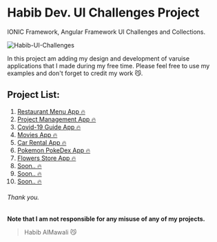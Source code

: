 # Habib Dev. UI Challenges Project
IONIC Framework, Angular Framework UI Challenges and Collections.  

![Habib-UI-Challenges](https://user-images.githubusercontent.com/31030616/87856306-57afb400-c92f-11ea-94ae-012556f77d42.png)

In this project am adding my design and development of varuise applications that I made during my free time.
Please feel free to use my examples and don't forget to credit my work :smirk_cat:.  

## Project List:
01. <a href="https://github.com/habibalmawali/UI-Challenges/tree/master/ionic-restrant-app">Restaurant Menu App 🔥</a>
02. <a href="https://github.com/habibalmawali/UI-Challenges/tree/master/ionic-project-management">Project Management App 🔥</a>
03. <a href="https://github.com/habibalmawali/UI-Challenges/tree/master/ionic-covid19-guide">Covid-19 Guide App 🔥</a>
04. <a href="https://github.com/habibalmawali/UI-Challenges/tree/master/ionic-movies">Movies App 🔥</a>
05. <a href="https://github.com/habibalmawali/UI-Challenges/tree/master/ionic-car-rental">Car Rental App 🔥</a>
06. <a href="https://github.com/habibalmawali/UI-Challenges/tree/master/ionic-pokedex">Pokemon PokeDex App 🔥</a>
07. <a href="https://github.com/habibalmawali/UI-Challenges/tree/master/ionic-flowers-store">Flowers Store App 🔥</a>
08. <a href="#">Soon.. 🔥</a>
09. <a href="#">Soon.. 🔥</a>
10. <a href="#">Soon.. 🔥</a>

###### Thank you.

**Note that I am not responsible for any misuse of any of my projects.**

> Habib AlMawali :smirk_cat:
